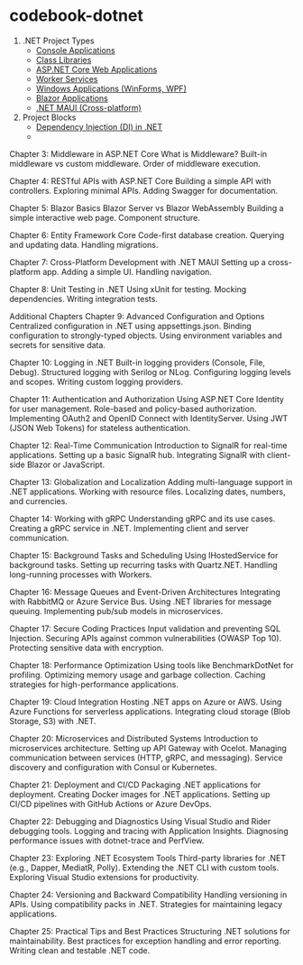 # codebook-dotnet
 
1. .NET Project Types
    - [Console Applications](./src/chapters/01_project_types/01_console_app/readme.md)
    - [Class Libraries](./src/chapters/01_project_types/02_class_library/readme.md)
    - [ASP.NET Core Web Applications](./src/chapters/01_project_types/03_web_app/readme.md)
    - [Worker Services](./src/chapters/01_project_types/04_worker_service/readme.md)
    - [Windows Applications (WinForms, WPF)](./src/chapters/01_project_types/05_windows_app/readme.md)
    - [Blazor Applications](./src/chapters/01_project_types/06_blazor_app/readme.md)
    - [.NET MAUI (Cross-platform)](./src/chapters/01_project_types/07_maui/readme.md)
2. Project Blocks
    - [Dependency Injection (DI) in .NET](./src/chapters/02_project_blocks/01_dependency_injection/readme.md)
    - 

Chapter 3: Middleware in ASP.NET Core
What is Middleware?
Built-in middleware vs custom middleware.
Order of middleware execution.

Chapter 4: RESTful APIs with ASP.NET Core
Building a simple API with controllers.
Exploring minimal APIs.
Adding Swagger for documentation.

Chapter 5: Blazor Basics
Blazor Server vs Blazor WebAssembly
Building a simple interactive web page.
Component structure.

Chapter 6: Entity Framework Core
Code-first database creation.
Querying and updating data.
Handling migrations.

Chapter 7: Cross-Platform Development with .NET MAUI
Setting up a cross-platform app.
Adding a simple UI.
Handling navigation.

Chapter 8: Unit Testing in .NET
Using xUnit for testing.
Mocking dependencies.
Writing integration tests.

Additional Chapters
Chapter 9: Advanced Configuration and Options
Centralized configuration in .NET using appsettings.json.
Binding configuration to strongly-typed objects.
Using environment variables and secrets for sensitive data.

Chapter 10: Logging in .NET
Built-in logging providers (Console, File, Debug).
Structured logging with Serilog or NLog.
Configuring logging levels and scopes.
Writing custom logging providers.

Chapter 11: Authentication and Authorization
Using ASP.NET Core Identity for user management.
Role-based and policy-based authorization.
Implementing OAuth2 and OpenID Connect with IdentityServer.
Using JWT (JSON Web Tokens) for stateless authentication.

Chapter 12: Real-Time Communication
Introduction to SignalR for real-time applications.
Setting up a basic SignalR hub.
Integrating SignalR with client-side Blazor or JavaScript.

Chapter 13: Globalization and Localization
Adding multi-language support in .NET applications.
Working with resource files.
Localizing dates, numbers, and currencies.

Chapter 14: Working with gRPC
Understanding gRPC and its use cases.
Creating a gRPC service in .NET.
Implementing client and server communication.

Chapter 15: Background Tasks and Scheduling
Using IHostedService for background tasks.
Setting up recurring tasks with Quartz.NET.
Handling long-running processes with Workers.

Chapter 16: Message Queues and Event-Driven Architectures
Integrating with RabbitMQ or Azure Service Bus.
Using .NET libraries for message queuing.
Implementing pub/sub models in microservices.

Chapter 17: Secure Coding Practices
Input validation and preventing SQL Injection.
Securing APIs against common vulnerabilities (OWASP Top 10).
Protecting sensitive data with encryption.

Chapter 18: Performance Optimization
Using tools like BenchmarkDotNet for profiling.
Optimizing memory usage and garbage collection.
Caching strategies for high-performance applications.

Chapter 19: Cloud Integration
Hosting .NET apps on Azure or AWS.
Using Azure Functions for serverless applications.
Integrating cloud storage (Blob Storage, S3) with .NET.

Chapter 20: Microservices and Distributed Systems
Introduction to microservices architecture.
Setting up API Gateway with Ocelot.
Managing communication between services (HTTP, gRPC, and messaging).
Service discovery and configuration with Consul or Kubernetes.

Chapter 21: Deployment and CI/CD
Packaging .NET applications for deployment.
Creating Docker images for .NET applications.
Setting up CI/CD pipelines with GitHub Actions or Azure DevOps.

Chapter 22: Debugging and Diagnostics
Using Visual Studio and Rider debugging tools.
Logging and tracing with Application Insights.
Diagnosing performance issues with dotnet-trace and PerfView.

Chapter 23: Exploring .NET Ecosystem Tools
Third-party libraries for .NET (e.g., Dapper, MediatR, Polly).
Extending the .NET CLI with custom tools.
Exploring Visual Studio extensions for productivity.

Chapter 24: Versioning and Backward Compatibility
Handling versioning in APIs.
Using compatibility packs in .NET.
Strategies for maintaining legacy applications.

Chapter 25: Practical Tips and Best Practices
Structuring .NET solutions for maintainability.
Best practices for exception handling and error reporting.
Writing clean and testable .NET code.
